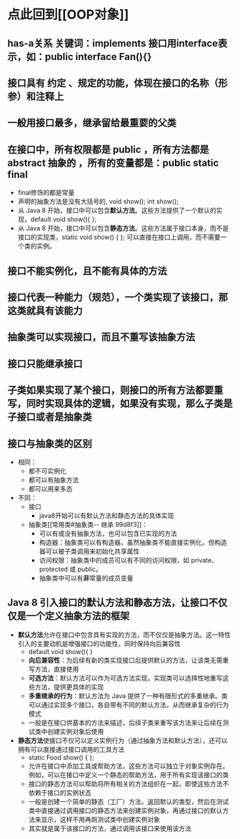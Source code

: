 # 点此回到[[OOP对象]]

## has-a关系      关键词：implements   接口用interface表示，如：public interface Fan(){}

## 接口具有  约定  、规定的功能，体现在接口的名称（形参）和注释上

## 一般用接口最多，继承留给最重要的父类

## 在接口中，所有权限都是    public   ，所有方法都是           abstract 抽象的 ，所有的变量都是：public static final
- final修饰的都是常量
- 声明的抽象方法是没有大括号的,  void show();    int show();
- 从 Java 8 开始，接口中可以包含**默认方法**。这些方法提供了一个默认的实现，default void show(){   };
- 从 Java 8 开始，接口中可以包含**静态方法**。这些方法属于接口本身，而不是接口的实现类，static void show() {  };      可以直接在接口上调用，而不需要一个类的实例。

## 接口不能实例化，且不能有具体的方法

## 接口代表一种能力（规范），一个类实现了该接口，那这类就具有该能力

## 抽象类可以实现接口，而且不重写该抽象方法

## 接口只能继承接口

## 子类如果实现了某个接口，则接口的所有方法都要重写，同时实现具体的逻辑，如果没有实现，那么子类是子接口或者是抽象类

## 接口与抽象类的区别
- 相同：
	- 都不可实例化
	- 都可以有抽象方法
	- 都可以用来多态
- 不同：
	- 接口
		- java8开始可以有默认方法和静态方法的具体实现
	- 抽象类[[常用类#抽象类-- 继承 99d8f3]]：
		- 可以有或没有抽象方法，也可以包含已实现的方法
		- 构造器：抽象类可以有构造器。虽然抽象类不能直接实例化，但构造器可以被子类调用来初始化共享属性
		- 访问权限：抽象类中的成员可以有不同的访问权限，如 private、protected 或 public。
		- 抽象类中可以有**非**常量的成员变量


## Java 8 引入接口的默认方法和静态方法，让接口不仅仅是一个定义抽象方法的框架
- **默认方法**允许在接口中包含具有实现的方法，而不仅仅是抽象方法。这一特性引入的主要动机是增强接口的功能性，同时保持向后兼容性
	- default void show(){   }
	- **向后兼容性**：为后续有新的类实现接口后提供默认的方法，让该类无需重写方法，直接使用
	- **可选方法**：默认方法可以作为可选方法实现，实现类可以选择性地重写这些方法，提供更具体的实现
	- **多重继承的行为**：默认方法为 Java 提供了一种有限形式的多重继承。类可以通过实现多个接口，各自带有不同的默认方法，从而继承复杂的行为模式
	- 一般是在接口供基本的方法来描述，后续子类来重写该方法来让后续在测试类中创建实例对象后使用
- **静态方法**使接口不仅可以定义实例行为（通过抽象方法和默认方法），还可以拥有可以直接通过接口调用的工具方法
	- static Food show() {  };
	- 允许在接口中添加工具或帮助方法，这些方法可以独立于对象实例存在。例如，可以在接口中定义一个静态的帮助方法，用于所有实现该接口的类
	- 接口的静态方法可以帮助将所有相关的方法组织在一起，即使这些方法不依赖于接口的实例状态
	- 一般是创建一个简单的静态（工厂）方法，返回默认的类型，然后在测试类中直接通过调用接口的静态方法来创建实例对象，再通过接口的默认方法来显示，这样不用再厕测试类中创建实例对象
	- 其实就是属于该接口的方法，通过调用该接口来使用该方法